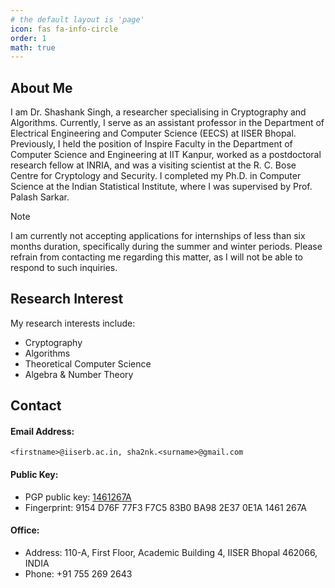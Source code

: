 ```yaml
---
# the default layout is 'page'
icon: fas fa-info-circle
order: 1
math: true
---
```


## About Me

I am Dr. Shashank Singh, a researcher specialising in Cryptography and Algorithms. Currently, I serve as an assistant professor in the Department of Electrical Engineering and Computer Science (EECS) at IISER Bhopal. Previously, I held the position of Inspire Faculty in the Department of Computer Science and Engineering at IIT Kanpur, worked as a postdoctoral research fellow at INRIA, and was a visiting scientist at the R. C. Bose Centre for Cryptology and Security. I completed my Ph.D. in Computer Science at the Indian Statistical Institute, where I was supervised by Prof. Palash Sarkar.

> [!NOTE]
> I am currently not accepting applications for internships of less than six months duration, specifically during the summer and winter periods. Please refrain from contacting me regarding this matter, as I will not be able to respond to such inquiries.


<script>
Swal.fire({
  icon: "warning",
  animation: true,
  theme: "dark",
  text: "I am currently not accepting applications for internships of less than six months duration, specifically during the summer and winter periods. Please refrain from contacting me regarding this matter, as I will not be able to respond to such inquiries",
  showConfirmButton: true,
  timer: 8000
});
</script>
## Research Interest

My research interests include:
  + Cryptography
  + Algorithms
  + Theoretical Computer Science
  + Algebra & Number Theory 

## Contact

#### Email Address: 
  ```
  <firstname>@iiserb.ac.in, sha2nk.<surname>@gmail.com
  ```

#### Public Key:

  - PGP public key: [1461267A](https://keyserver.ubuntu.com/pks/lookup?search=sha2nk.singh%40gmail.com&fingerprint=on&op=index) 
  - Fingerprint: 9154 D76F 77F3 F7C5 83B0  BA98 2E37 0E1A 1461 267A

#### Office: 

  - Address: 110-A, First Floor, Academic Building 4, IISER Bhopal 462066, INDIA
  - Phone: +91 755 269 2643


